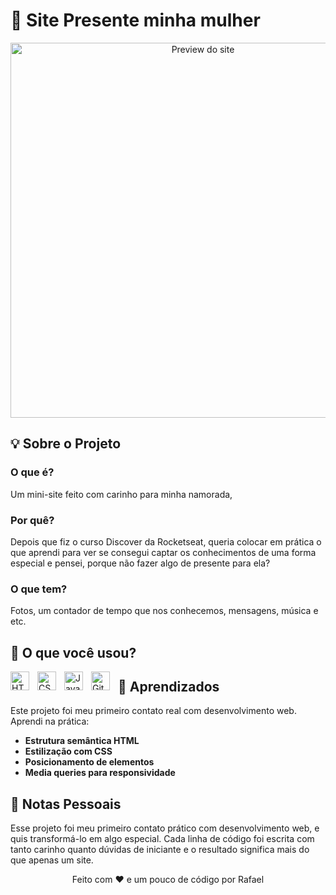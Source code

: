 # 💝 Site Presente minha mulher

<div align="center">
  <img src="./FOTOS/f" alt="Preview do site" width="600">
</div>

## 💡 Sobre o Projeto
### O que é?<br>
Um mini-site feito com carinho para minha namorada, 

### Por quê?<br>
Depois que fiz o curso Discover da Rocketseat, queria colocar em prática o que aprendi para ver se consegui captar os conhecimentos de uma forma especial e pensei, porque não fazer algo de presente para ela?

### O que tem?<br>
Fotos, um contador de tempo que nos conhecemos, mensagens, música e etc.

## 🧩 O que você usou?
<img align="left" alt="HTML" title="HTML" width="30px" style="padding-right: 10px;" src="https://cdn.jsdelivr.net/gh/devicons/devicon@latest/icons/html5/html5-original.svg" />
<img align="left" alt="CSS" title="CSS" width="30px" style="padding-right: 10px;" src="https://cdn.jsdelivr.net/gh/devicons/devicon@latest/icons/css3/css3-original.svg" />
<img align="left" alt="JavaScript" title="JavaScript" width="30px" style="padding-right: 10px;" src="https://cdn.jsdelivr.net/gh/devicons/devicon@latest/icons/javascript/javascript-original.svg" />
<img align="left" alt="Git" title="Git" width="30px" style="padding-right: 10px;" src="https://cdn.jsdelivr.net/gh/devicons/devicon@latest/icons/git/git-original.svg" />

## 📝 Aprendizados
Este projeto foi meu primeiro contato real com desenvolvimento web. Aprendi na prática:

* **Estrutura semântica HTML**
* **Estilização com CSS**
* **Posicionamento de elementos**
* **Media queries para responsividade**
  
## 📌 Notas Pessoais
Esse projeto foi meu primeiro contato prático com desenvolvimento web, e quis transformá-lo em algo especial. Cada linha de código foi escrita com tanto carinho quanto dúvidas de iniciante e o resultado significa mais do que apenas um site.

<div align="center"> Feito com ❤️ e um pouco de código por Rafael
